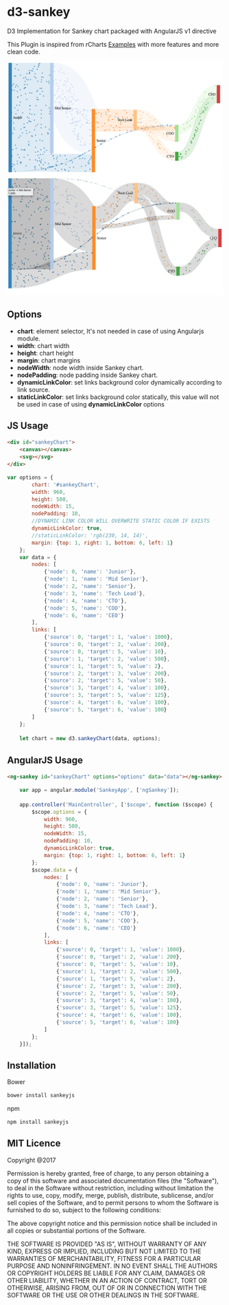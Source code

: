 # d3-sankey
D3 Implementation for Sankey chart packaged with AngularJS v1 directive

This Plugin is inspired from rCharts [Examples](https://bl.ocks.org/rogerfischer/54ea5d2148d834a579ec353aeebf594d) with more features and more clean code.

![picture alt](screenshots/screenshot-1.png "Sankey chart with dynamic coloring")
![picture alt](screenshots/screenshot-2.png "Sankey chart without dynamic coloring")

## Options
* **chart**: element selector, It's not needed in case of using Angularjs module.
* **width**: chart width
* **height**: chart height
* **margin**: chart margins
* **nodeWidth**: node width inside Sankey chart.
* **nodePadding**: node padding inside Sankey chart.
* **dynamicLinkColor**: set links background color dynamically according to link source.
* **staticLinkColor**: set links background color statically, this value will not be used in case of using **dynamicLinkColor** options 
## JS Usage
```html
<div id="sankeyChart">
    <canvas></canvas>
    <svg></svg>
</div>
```
```js
var options = {
        chart: '#sankeyChart',
        width: 960,
        height: 500,
        nodeWidth: 15,
        nodePadding: 10,
        //DYNAMIC LINK COLOR WILL OVERWRITE STATIC COLOR IF EXISTS
        dynamicLinkColor: true,
        //staticLinkColor: 'rgb(230, 14, 14)',
        margin: {top: 1, right: 1, bottom: 6, left: 1}
    };
    var data = {
        nodes: [
            {'node': 0, 'name': 'Junior'},
            {'node': 1, 'name': 'Mid Senior'},
            {'node': 2, 'name': 'Senior'},
            {'node': 3, 'name': 'Tech Lead'},
            {'node': 4, 'name': 'CTO'},
            {'node': 5, 'name': 'COO'},
            {'node': 6, 'name': 'CEO'}
        ],
        links: [
            {'source': 0, 'target': 1, 'value': 1000},
            {'source': 0, 'target': 2, 'value': 200},
            {'source': 0, 'target': 5, 'value': 10},
            {'source': 1, 'target': 2, 'value': 500},
            {'source': 1, 'target': 5, 'value': 2},
            {'source': 2, 'target': 3, 'value': 200},
            {'source': 2, 'target': 5, 'value': 50},
            {'source': 3, 'target': 4, 'value': 100},
            {'source': 3, 'target': 5, 'value': 125},
            {'source': 4, 'target': 6, 'value': 100},
            {'source': 5, 'target': 6, 'value': 100}
        ]
    };

    let chart = new d3.sankeyChart(data, options);
```
## AngularJS Usage
```html
<ng-sankey id="sankeyChart" options="options" data="data"></ng-sankey>
```
```js
    var app = angular.module('SankeyApp', ['ngSankey']);

    app.controller('MainController', ['$scope', function ($scope) {
        $scope.options = {
            width: 960,
            height: 500,
            nodeWidth: 15,
            nodePadding: 10,
            dynamicLinkColor: true,
            margin: {top: 1, right: 1, bottom: 6, left: 1}
        };
        $scope.data = {
            nodes: [
                {'node': 0, 'name': 'Junior'},
                {'node': 1, 'name': 'Mid Senior'},
                {'node': 2, 'name': 'Senior'},
                {'node': 3, 'name': 'Tech Lead'},
                {'node': 4, 'name': 'CTO'},
                {'node': 5, 'name': 'COO'},
                {'node': 6, 'name': 'CEO'}
            ],
            links: [
                {'source': 0, 'target': 1, 'value': 1000},
                {'source': 0, 'target': 2, 'value': 200},
                {'source': 0, 'target': 5, 'value': 10},
                {'source': 1, 'target': 2, 'value': 500},
                {'source': 1, 'target': 5, 'value': 2},
                {'source': 2, 'target': 3, 'value': 200},
                {'source': 2, 'target': 5, 'value': 50},
                {'source': 3, 'target': 4, 'value': 100},
                {'source': 3, 'target': 5, 'value': 125},
                {'source': 4, 'target': 6, 'value': 100},
                {'source': 5, 'target': 6, 'value': 100}
            ]
        };
    }]);
```

## Installation 

Bower
```bash
bower install sankeyjs
```

npm
```bash
npm install sankeyjs
```

## MIT Licence

Copyright @2017

Permission is hereby granted, free of charge, to any person obtaining
a copy of this software and associated documentation files (the
"Software"), to deal in the Software without restriction, including
without limitation the rights to use, copy, modify, merge, publish,
distribute, sublicense, and/or sell copies of the Software, and to
permit persons to whom the Software is furnished to do so, subject to
the following conditions:

The above copyright notice and this permission notice shall be
included in all copies or substantial portions of the Software.

THE SOFTWARE IS PROVIDED "AS IS", WITHOUT WARRANTY OF ANY KIND,
EXPRESS OR IMPLIED, INCLUDING BUT NOT LIMITED TO THE WARRANTIES OF
MERCHANTABILITY, FITNESS FOR A PARTICULAR PURPOSE AND
NONINFRINGEMENT. IN NO EVENT SHALL THE AUTHORS OR COPYRIGHT HOLDERS BE
LIABLE FOR ANY CLAIM, DAMAGES OR OTHER LIABILITY, WHETHER IN AN ACTION
OF CONTRACT, TORT OR OTHERWISE, ARISING FROM, OUT OF OR IN CONNECTION
WITH THE SOFTWARE OR THE USE OR OTHER DEALINGS IN THE SOFTWARE.


